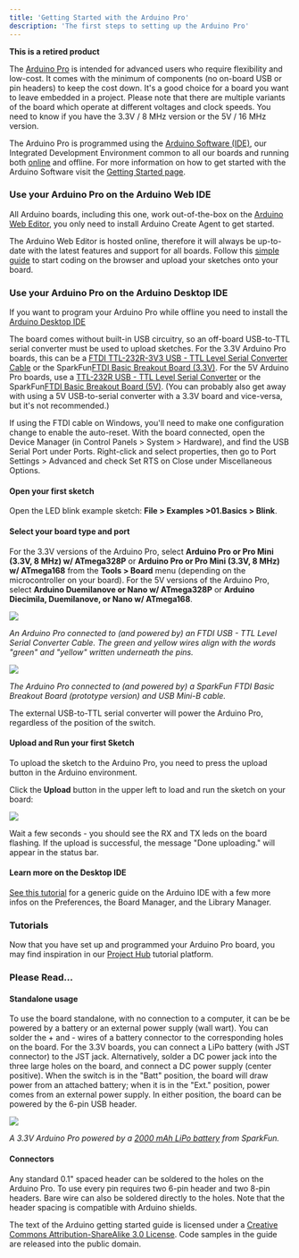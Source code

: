```yaml
---
title: 'Getting Started with the Arduino Pro'
description: 'The first steps to setting up the Arduino Pro'
---
```


**This is a retired product** 

The [Arduino Pro](https://store.arduino.cc/arduino-pro) is intended for advanced users who require flexibility and low-cost. It comes with the minimum of components (no on-board USB or pin headers) to keep the cost down. It's a good choice for a board you want to leave embedded in a project. Please note that there are multiple variants of the board which operate at different voltages and clock speeds. You need to know if you have the 3.3V / 8 MHz version or the 5V / 16 MHz version.

The Arduino Pro is programmed using the [Arduino Software (IDE)](https://arduino.cc/en/Main/Software), our Integrated Development Environment common to all our boards and running both [online](https://create.arduino.cc/editor) and offline. For more information on how to get started with the Arduino Software visit the [Getting Started page](https://arduino.cc/en/Guide/HomePage).

### Use your Arduino Pro on the Arduino Web IDE



All Arduino boards, including this one, work out-of-the-box on the [Arduino Web Editor](https://create.arduino.cc/editor), you only need to install Arduino Create Agent to get started.

The Arduino Web Editor is hosted online, therefore it will always be up-to-date with the latest features and support for all boards. Follow this [simple guide](https://create.arduino.cc/projecthub/Arduino_Genuino/getting-started-with-arduino-web-editor-4b3e4a) to start coding on the browser and upload your sketches onto your board.





### Use your Arduino Pro on the Arduino Desktop IDE

If you want to program your Arduino Pro while offline you need to install the [Arduino Desktop IDE](https://arduino.cc/en/Main/Software)

The board comes without built-in USB circuitry, so an off-board USB-to-TTL serial converter must be used to upload sketches. For the 3.3V Arduino Pro boards, this can be a [FTDI TTL-232R-3V3 USB - TTL Level Serial Converter Cable](https://ftdichip.com/products/ttl-232r-3v3/) or the SparkFun[FTDI Basic Breakout Board (3.3V)](http://www.sparkfun.com/commerce/product_info.php?products_id=8772). For the 5V Arduino Pro boards, use a [TTL-232R USB - TTL Level Serial Converter](https://ftdichip.com/products/ttl-232r-5v/) or the SparkFun[FTDI Basic Breakout Board (5V)](http://www.sparkfun.com/commerce/product_info.php?products_id=9115). (You can probably also get away with using a 5V USB-to-serial converter with a 3.3V board and vice-versa, but it's not recommended.)

If using the FTDI cable on Windows, you'll need to make one configuration change to enable the auto-reset. With the board connected, open the Device Manager (in Control Panels > System > Hardware), and find the USB Serial Port under Ports. Right-click and select properties, then go to Port Settings > Advanced and check Set RTS on Close under Miscellaneous Options.

#### Open your first sketch

Open the LED blink example sketch: **File > Examples >01.Basics > Blink**.

#### Select your board type and port

For the 3.3V versions of the Arduino Pro, select **Arduino Pro or Pro Mini (3.3V, 8 MHz) w/ ATmega328P** or **Arduino Pro or Pro Mini (3.3V, 8 MHz) w/ ATmega168** from the **Tools > Board** menu (depending on the microcontroller on your board). For the 5V versions of the Arduino Pro, select **Arduino Duemilanove or Nano w/ ATmega328P** or **Arduino Diecimila, Duemilanove, or Nano w/ ATmega168**.

![](./assets/ArduinoProFTDICable.jpg)

_An Arduino Pro connected to (and powered by) an FTDI USB - TTL Level Serial Converter Cable. The green and yellow wires align with the words "green" and "yellow" written underneath the pins._

![](./assets/ArduinoProFTDIBreakout.jpg)

_The Arduino Pro connected to (and powered by) a SparkFun FTDI Basic Breakout Board (prototype version) and USB Mini-B cable._

The external USB-to-TTL serial converter will power the Arduino Pro, regardless of the position of the switch.

#### Upload and Run your first Sketch

To upload the sketch to the Arduino Pro, you need to press the upload button in the Arduino environment.

Click the **Upload** button in the upper left to load and run the sketch on your board:

![](./assets/UNO_Upload.png)

Wait a few seconds - you should see the RX and TX leds on the board flashing. If the upload is successful, the message "Done uploading." will appear in the status bar.

#### Learn more on the Desktop IDE

[See this tutorial](https://create.arduino.cc/projecthub/Arduino_Genuino/getting-started-with-the-arduino-software-ide-623be4) for a generic guide on the Arduino IDE with a few more infos on the Preferences, the Board Manager, and the Library Manager.

### Tutorials

Now that you have set up and programmed your Arduino Pro board, you may find inspiration in our [Project Hub](https://create.arduino.cc/projecthub) tutorial platform.

### Please Read...

#### Standalone usage

To use the board standalone, with no connection to a computer, it can be be powered by a battery or an external power supply (wall wart). You can solder the + and - wires of a battery connector to the corresponding holes on the board. For the 3.3V boards, you can connect a LiPo battery (with JST connector) to the JST jack. Alternatively, solder a DC power jack into the three large holes on the board, and connect a DC power supply (center positive). When the switch is in the "Batt" position, the board will draw power from an attached battery; when it is in the "Ext." position, power comes from an external power supply. In either position, the board can be powered by the 6-pin USB header.

![](./assets/ArduinoProBattery.jpg)

_A 3.3V Arduino Pro powered by a [2000 mAh LiPo battery](https://www.sparkfun.com/commerce/product_info.php?products_id=8483) from SparkFun._

#### Connectors

Any standard 0.1" spaced header can be soldered to the holes on the Arduino Pro. To use every pin requires two 6-pin header and two 8-pin headers. Bare wire can also be soldered directly to the holes. Note that the header spacing is compatible with Arduino shields.

The text of the Arduino getting started guide is licensed under a
[Creative Commons Attribution-ShareAlike 3.0 License](http://creativecommons.org/licenses/by-sa/3.0/). Code samples in the guide are released into the public domain.
